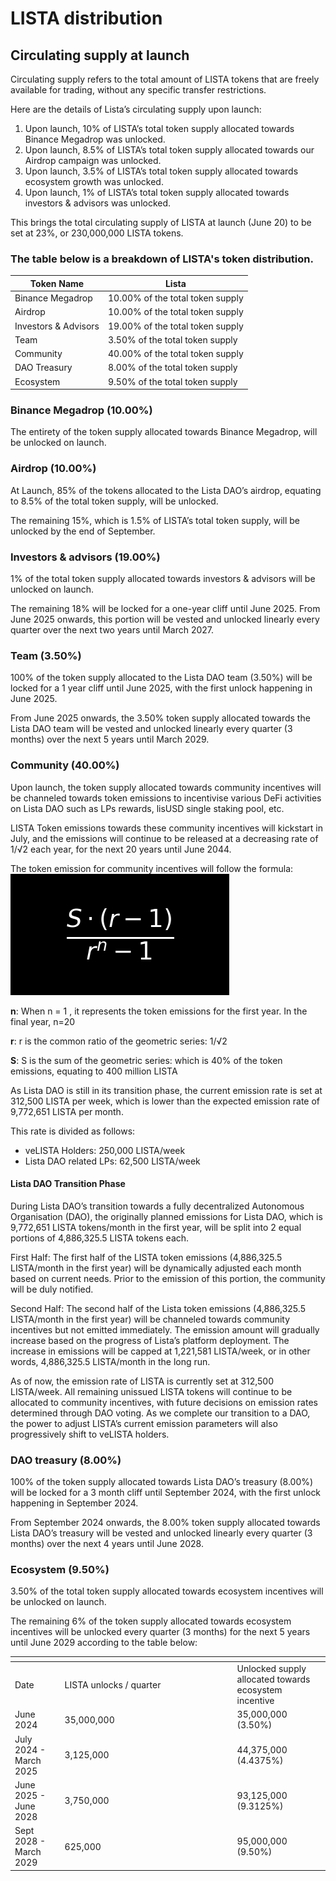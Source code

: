 # LISTA distribution

## Circulating supply at launch&#x20;

Circulating supply refers to the total amount of LISTA tokens that are freely available for trading, without any specific transfer restrictions.&#x20;

Here are the details of Lista’s circulating supply upon launch:

1. Upon launch, 10% of LISTA’s total token supply allocated towards Binance Megadrop was unlocked.
2. Upon launch, 8.5% of LISTA’s total token supply allocated towards our Airdrop campaign was unlocked.&#x20;
3. Upon launch, 3.5% of LISTA’s total token supply allocated towards ecosystem growth was unlocked.
4. Upon launch, 1% of LISTA’s total token supply allocated towards investors & advisors was unlocked.&#x20;

This brings the total circulating supply of LISTA at launch (June 20) to be set at 23%, or 230,000,000 LISTA tokens.

### The table below is a breakdown of LISTA's token distribution.

| Token Name           | Lista                            |
| -------------------- | -------------------------------- |
| Binance Megadrop     | 10.00% of the total token supply |
| Airdrop              | 10.00% of the total token supply |
| Investors & Advisors | 19.00% of the total token supply |
| Team                 | 3.50% of the total token supply  |
| Community            | 40.00% of the total token supply |
| DAO Treasury         | 8.00% of the total token supply  |
| Ecosystem            | 9.50% of the total token supply  |

### Binance Megadrop (10.00%)

The entirety of the token supply allocated towards Binance Megadrop, will be unlocked on launch.

### Airdrop (10.00%)

At Launch, 85% of the tokens allocated to the Lista DAO’s airdrop, equating to 8.5% of the total token supply, will be unlocked.&#x20;

The remaining 15%, which is 1.5% of LISTA’s total token supply, will be unlocked by the end of September.

### Investors & advisors (19.00%)

1% of the total token supply allocated towards investors & advisors will be unlocked on launch.

The remaining 18% will be locked for a one-year cliff until June 2025. From June 2025 onwards, this portion will be vested and unlocked linearly every quarter over the next two years until March 2027.

### Team (3.50%)

100% of the token supply allocated to the Lista DAO team (3.50%) will be locked for a 1 year cliff until June 2025, with the first unlock happening in June 2025.

From June 2025 onwards, the 3.50% token supply allocated towards the Lista DAO team will be vested and unlocked linearly every quarter (3 months) over the next 5 years until March 2029.

### Community (40.00%)

Upon launch, the token supply allocated towards community incentives will be channeled towards token emissions to incentivise various DeFi activities on Lista DAO such as LPs rewards, lisUSD single staking pool, etc.&#x20;

LISTA Token emissions towards these community incentives will kickstart in July, and the emissions will continue to be released at a decreasing rate of 1/√2 each year, for the next 20 years until June 2044.&#x20;

The token emission for community incentives will follow the formula: ![](<../../.gitbook/assets/image (13).png>)

**n**: When  n = 1 , it represents the token emissions for the first year. In the final year, n=20

**r**: r is the common ratio of the geometric series: 1/√2&#x20;

**S**: S is the sum of the geometric series: which is 40% of the token emissions, equating to 400 million LISTA

As Lista DAO is still in its transition phase, the current emission rate is set at 312,500 LISTA per week, which is lower than the expected emission rate of 9,772,651 LISTA per month.&#x20;

This rate is divided as follows:

* veLISTA Holders: 250,000 LISTA/week
* Lista DAO related LPs: 62,500 LISTA/week

#### Lista DAO Transition Phase

During Lista DAO’s transition towards a fully decentralized Autonomous Organisation (DAO), the originally planned emissions for Lista DAO, which is 9,772,651 LISTA tokens/month in the first year, will be split into 2 equal portions of 4,886,325.5 LISTA tokens each.

First Half: The first half of the LISTA token emissions (4,886,325.5 LISTA/month in the first year) will be dynamically adjusted each month based on current needs. Prior to the emission of this portion, the community will be duly notified.

Second Half: The second half of the Lista token emissions (4,886,325.5 LISTA/month in the first year) will be channeled towards community incentives but not emitted immediately. The emission amount will gradually increase based on the progress of Lista’s platform deployment. The increase in emissions will be capped at 1,221,581 LISTA/week, or in other words, 4,886,325.5 LISTA/month in the long run.

As of now, the emission rate of LISTA is currently set at 312,500 LISTA/week. All remaining unissued LISTA tokens will continue to be allocated to community incentives, with future decisions on emission rates determined through DAO voting. As we complete our transition to a DAO, the power to adjust LISTA’s current emission parameters will also progressively shift to veLISTA holders.

### DAO treasury (8.00%)

100% of the token supply allocated towards Lista DAO’s treasury (8.00%) will be locked for a 3 month cliff until September 2024, with the first unlock happening in September 2024.

From September 2024 onwards, the 8.00% token supply allocated towards Lista DAO’s treasury will be vested and unlocked linearly every quarter (3 months) over the next 4 years until June 2028.

### Ecosystem (9.50%)

3.50% of the total token supply allocated towards ecosystem incentives will be unlocked on launch.

The remaining 6% of the token supply allocated towards ecosystem incentives will be unlocked every quarter (3 months) for the next 5 years until June 2029 according to the table below:

<table data-header-hidden><thead><tr><th></th><th width="262"></th><th></th></tr></thead><tbody><tr><td>Date</td><td>LISTA unlocks / quarter</td><td>Unlocked supply allocated towards ecosystem incentive</td></tr><tr><td>June 2024 </td><td>35,000,000</td><td>35,000,000 (3.50%)</td></tr><tr><td>July 2024 - March 2025 </td><td>3,125,000</td><td>44,375,000 (4.4375%)</td></tr><tr><td>June 2025 - June 2028</td><td>3,750,000</td><td>93,125,000 (9.3125%)</td></tr><tr><td>Sept 2028 - March 2029</td><td>625,000</td><td>95,000,000 (9.50%)</td></tr></tbody></table>
